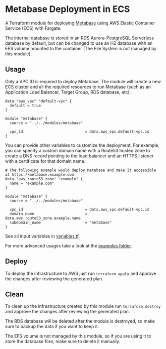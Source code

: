 # Metabase Deployment in ECS

A Terraform module for deploying [Metabase](https://www.metabase.com/docs/latest/installation-and-operation/running-metabase-on-docker#production-installation) using AWS Elastic Container Service (ECS) with Fargate.

The internal database is stored in an RDS Aurora-PostgreSQL Serverless database by default, but can be changed to use an H2 database with an EFS volume mounted to the container (The File System is not managed by this module).

## Usage

Only a VPC ID is required to deploy Metabase. The module will create a new ECS cluster and all the required resources to run Metabase (such as an Application Load Balancer, Target Group, RDS database, etc).

```hcl
data "aws_vpc" "default-vpc" {
  default = true
}

module "metabase" {
  source = "../../modules/metabase"

  vpc_id                            = data.aws_vpc.default-vpc.id
}
```

You can provide other variables to customize the deployment. For example, you can specify a custom domain name with a Route53 hosted zone to create a DNS record pointing to the load balancer and an HTTPS listener with a certificate for that domain name.

```hcl
# The following example would deploy Metabase and make it accessible at https://metabase.example.com
data "aws_route53_zone" "example" {
  name = "example.com"
}

module "metabase" {
  source = "../../modules/metabase"

  vpc_id                            = data.aws_vpc.default-vpc.id
  domain_name                       = data.aws_route53_zone.example.name
  subdomain_name                    = "metabase"
}
```

See all input variables in [variables.tf](variables.tf).

For more advanced usages take a look at the [examples folder](./examples/).

## Deploy

To deploy the infrastructure to AWS just run `terraform apply` and approve the changes after reviewing the generated plan.

## Clean

To clean up the infrastructure created by this module run `terraform destroy` and approve the changes after reviewing the generated plan.

The RDS database will be deleted after the module is destroyed, so make sure to backup the data if you want to keep it.

The EFS volume is not managed by this module, so if you are using it to store the database files, make sure to delete it manually.
